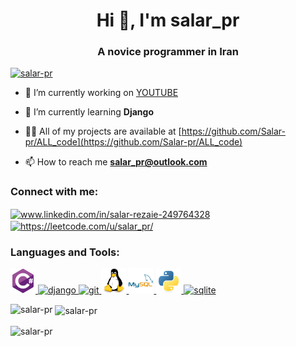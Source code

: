 <h1 align="center">Hi 👋, I'm salar_pr</h1>
<h3 align="center">A novice programmer in Iran</h3>

<p align="left"> <a href="https://github.com/ryo-ma/github-profile-trophy"><img src="https://github-profile-trophy.vercel.app/?username=salar-pr" alt="salar-pr" /></a> </p>

- 🔭 I’m currently working on [YOUTUBE](https://github.com/yasin0121/Youtube)

- 🌱 I’m currently learning **Django**

- 👨‍💻 All of my projects are available at [https://github.com/Salar-pr/ALL_code](https://github.com/Salar-pr/ALL_code)

- 📫 How to reach me **salar_pr@outlook.com**

<h3 align="left">Connect with me:</h3>
<p align="left">
<a href="https://linkedin.com/in/www.linkedin.com/in/salar-rezaie-249764328" target="blank"><img align="center" src="https://raw.githubusercontent.com/rahuldkjain/github-profile-readme-generator/master/src/images/icons/Social/linked-in-alt.svg" alt="www.linkedin.com/in/salar-rezaie-249764328" height="30" width="40" /></a>
<a href="https://www.leetcode.com/https://leetcode.com/u/salar_pr/" target="blank"><img align="center" src="https://raw.githubusercontent.com/rahuldkjain/github-profile-readme-generator/master/src/images/icons/Social/leet-code.svg" alt="https://leetcode.com/u/salar_pr/" height="30" width="40" /></a>
</p>

<h3 align="left">Languages and Tools:</h3>
<p align="left"> <a href="https://www.w3schools.com/cs/" target="_blank" rel="noreferrer"> <img src="https://raw.githubusercontent.com/devicons/devicon/master/icons/csharp/csharp-original.svg" alt="csharp" width="40" height="40"/> </a> <a href="https://www.djangoproject.com/" target="_blank" rel="noreferrer"> <img src="https://cdn.worldvectorlogo.com/logos/django.svg" alt="django" width="40" height="40"/> </a> <a href="https://git-scm.com/" target="_blank" rel="noreferrer"> <img src="https://www.vectorlogo.zone/logos/git-scm/git-scm-icon.svg" alt="git" width="40" height="40"/> </a> <a href="https://www.linux.org/" target="_blank" rel="noreferrer"> <img src="https://raw.githubusercontent.com/devicons/devicon/master/icons/linux/linux-original.svg" alt="linux" width="40" height="40"/> </a> <a href="https://www.mysql.com/" target="_blank" rel="noreferrer"> <img src="https://raw.githubusercontent.com/devicons/devicon/master/icons/mysql/mysql-original-wordmark.svg" alt="mysql" width="40" height="40"/> </a> <a href="https://www.python.org" target="_blank" rel="noreferrer"> <img src="https://raw.githubusercontent.com/devicons/devicon/master/icons/python/python-original.svg" alt="python" width="40" height="40"/> </a> <a href="https://www.sqlite.org/" target="_blank" rel="noreferrer"> <img src="https://www.vectorlogo.zone/logos/sqlite/sqlite-icon.svg" alt="sqlite" width="40" height="40"/> </a> </p>

<p><img align="left" src="https://github-readme-stats.vercel.app/api/top-langs?username=salar-pr&show_icons=true&locale=en&layout=compact" alt="salar-pr" /></p>

<p>&nbsp;<img align="center" src="https://github-readme-stats.vercel.app/api?username=salar-pr&show_icons=true&locale=en" alt="salar-pr" /></p>

<p><img align="center" src="https://github-readme-streak-stats.herokuapp.com/?user=salar-pr&" alt="salar-pr" /></p>
